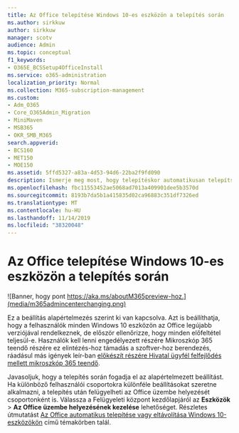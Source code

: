 ```yaml
---
title: Az Office telepítése Windows 10-es eszközön a telepítés során
ms.author: sirkkuw
author: sirkkuw
manager: scotv
audience: Admin
ms.topic: conceptual
f1_keywords:
- O365E_BCSSetup4OfficeInstall
ms.service: o365-administration
localization_priority: Normal
ms.collection: M365-subscription-management
ms.custom:
- Adm_O365
- Core_O365Admin_Migration
- MiniMaven
- MSB365
- OKR_SMB_M365
search.appverid:
- BCS160
- MET150
- MOE150
ms.assetid: 5ffd5327-a83a-4d53-94d6-22ba2f9fd090
description: Ismerje meg most, hogy telepítéskor automatikusan telepítse az Office-t a Windows 10 eszközbe.
ms.openlocfilehash: fbc11553452ae5068ad7013a409901dee5b3570d
ms.sourcegitcommit: 8193b7da5b1a415835d02ca96883c351df7326ed
ms.translationtype: MT
ms.contentlocale: hu-HU
ms.lasthandoff: 11/14/2019
ms.locfileid: "38320048"
---
```

# <a name="install-office-on-windows-10-during-setup"></a>Az Office telepítése Windows 10-es eszközön a telepítés során

![Banner, hogy pont https://aka.ms/aboutM365preview-hoz.](media/m365admincenterchanging.png)

Ez a beállítás alapértelmezés szerint ki van kapcsolva. Azt is beállíthatja, hogy a felhasználók minden Windows 10 eszközön az Office legújabb verziójával rendelkeznek, de először ellenőrizze, hogy minden előfeltétel teljesül-e. Használók kell lenni engedélyezett részére Mikroszkóp 365 teendő részére ez elintézés-hoz támadás a szoftver-hoz berendezés, ráadásul más igények leír-ban [előkészít részére Hivatal ügyfél felfejlődés mellett mikroszkóp 365 teendő](prepare-for-office-client-deployment.md). 
  
Javasoljuk, hogy a telepítés során fogadja el az alapértelmezett beállítást. Ha különböző felhasználói csoportokra különféle beállításokat szeretne alkalmazni, a telepítés után felügyelheti az Office üzembe helyezését csoportonként is. Válassza a Felügyeleti központ kezdőlapjáról az **Eszközök** \> **Az Office üzembe helyezésének kezelése** lehetőséget. Részletes útmutatást [Az Office automatikus telepítése vagy eltávolítása Windows 10-eszközökön](auto-install-or-uninstall-office.md) című témakörben talál.
